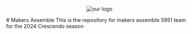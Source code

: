 <p align="center">
    <img src="https://github.com/MA5951/Crescendo/assets/75739196/8868a916-af71-4960-85e8-8b906017ce7b" alt="our logo"/>
</p>
# Makers Assemble
This is the repository for makers assemble 5951 team for the 2024 Crescendo season
